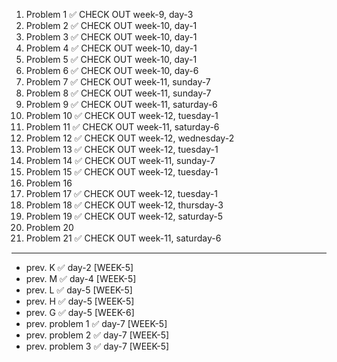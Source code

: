 1. Problem 1 ✅ CHECK OUT week-9, day-3
2. Problem 2 ✅ CHECK OUT week-10, day-1
3. Problem 3 ✅ CHECK OUT week-10, day-1
4. Problem 4 ✅ CHECK OUT week-10, day-1
5. Problem 5 ✅ CHECK OUT week-10, day-1
6. Problem 6 ✅ CHECK OUT week-10, day-6
7. Problem 7 ✅ CHECK OUT week-11, sunday-7
8. Problem 8 ✅ CHECK OUT week-11, sunday-7
9. Problem 9 ✅ CHECK OUT week-11, saturday-6
10. Problem 10 ✅ CHECK OUT week-12, tuesday-1
11. Problem 11 ✅ CHECK OUT week-11, saturday-6
12. Problem 12 ✅ CHECK OUT week-12, wednesday-2
13. Problem 13 ✅ CHECK OUT week-12, tuesday-1
14. Problem 14 ✅ CHECK OUT week-11, sunday-7
15. Problem 15 ✅ CHECK OUT week-12, tuesday-1
16. Problem 16
17. Problem 17 ✅ CHECK OUT week-12, tuesday-1
18. Problem 18 ✅ CHECK OUT week-12, thursday-3
19. Problem 19 ✅ CHECK OUT week-12, saturday-5
20. Problem 20
21. Problem 21 ✅ CHECK OUT week-11, saturday-6
    
---

- prev. K  ✅ day-2 [WEEK-5]
- prev. M  ✅ day-4 [WEEK-5]
- prev. L  ✅ day-5 [WEEK-5]
- prev. H  ✅ day-5 [WEEK-5]
- prev. G  ✅ day-5 [WEEK-6]
- prev. problem 1 ✅ day-7 [WEEK-5]
- prev. problem 2 ✅ day-7 [WEEK-5]
- prev. problem 3 ✅ day-7 [WEEK-5] 